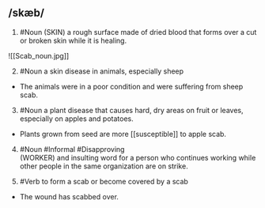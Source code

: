 ## /skæb/  
1. #Noun
(SKIN)
a rough surface made of dried blood that forms over a cut or broken skin while it is healing.

![[Scab_noun.jpg]]

2. #Noun 
a skin disease in animals, especially sheep

- The animals were in a poor condition and were suffering from sheep scab.

3. #Noun 
a plant disease that causes hard, dry areas on fruit or leaves, especially on apples and potatoes.

- Plants grown from seed are more [[susceptible]] to apple scab.

4. #Noun #Informal  #Disapproving  
(WORKER)
and insulting word for a person who continues working while other people in the same organization are on strike.


5. #Verb 
to form a scab or become covered by a scab

- The wound has scabbed over.